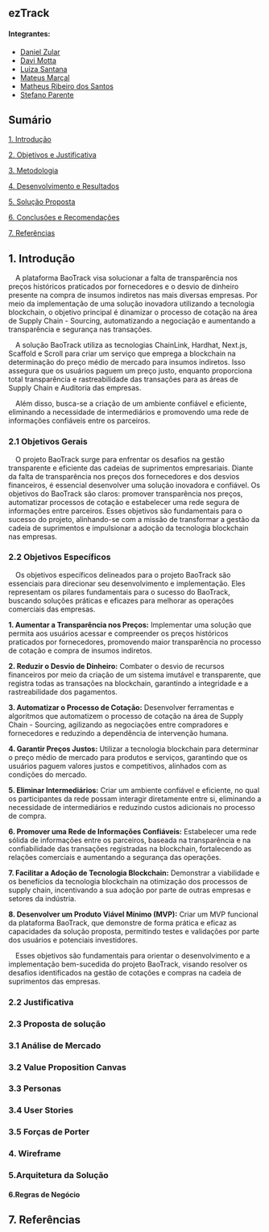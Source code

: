 ## ezTrack
#### Integrantes:
- <a href="https://www.linkedin.com/in/danielzular/">Daniel Zular</a>
- <a href="https://www.linkedin.com/in/davi-motta/">Davi Motta</a>
- <a href="https://www.linkedin.com/in/luizarsantana/">Luiza Santana</a>
- <a href="https://www.linkedin.com/in/mateus-mar%C3%A7al-212953264/">Mateus Marçal</a>
- <a href="https://www.linkedin.com/in/omatheusrsantos/">Matheus Ribeiro dos Santos</a>
- <a href="https://www.linkedin.com/in/stefano-parente-652822244/">Stefano Parente</a>

## Sumário

[1. Introdução](#c1)

[2. Objetivos e Justificativa](#c2)

[3. Metodologia](#c3)

[4. Desenvolvimento e Resultados](#c4)

[5. Solução Proposta](#c5)

[6. Conclusões e Recomendações](#c6)

[7. Referências](#c7)

## <a name="c1"></a>1. Introdução
&emsp;A plataforma BaoTrack visa solucionar a falta de transparência nos preços históricos praticados por fornecedores e o desvio de dinheiro presente na compra de insumos indiretos nas mais diversas empresas. Por meio da implementação de uma solução inovadora utilizando a tecnologia blockchain, o objetivo principal é dinamizar o processo de cotação na área de Supply Chain - Sourcing, automatizando a negociação e aumentando a transparência e segurança nas transações.<p>
&emsp;A solução BaoTrack utiliza as tecnologias ChainLink, Hardhat, Next.js, Scaffold e Scroll para criar um serviço que emprega a blockchain na determinação do preço médio de mercado para insumos indiretos. Isso assegura que os usuários paguem um preço justo, enquanto proporciona total transparência e rastreabilidade das transações para as áreas de Supply Chain e Auditoria das empresas.<p>
&emsp;Além disso, busca-se a criação de um ambiente confiável e eficiente, eliminando a necessidade de intermediários e promovendo uma rede de informações confiáveis entre os parceiros.<p>


### 2.1 Objetivos Gerais

&emsp;O projeto BaoTrack surge para enfrentar os desafios na gestão transparente e eficiente das cadeias de suprimentos empresariais. Diante da falta de transparência nos preços dos fornecedores e dos desvios financeiros, é essencial desenvolver uma solução inovadora e confiável. Os objetivos do BaoTrack são claros: promover transparência nos preços, automatizar processos de cotação e estabelecer uma rede segura de informações entre parceiros. Esses objetivos são fundamentais para o sucesso do projeto, alinhando-se com a missão de transformar a gestão da cadeia de suprimentos e impulsionar a adoção da tecnologia blockchain nas empresas.<p>

### 2.2 Objetivos Específicos

&emsp;Os objetivos específicos delineados para o projeto BaoTrack são essenciais para direcionar seu desenvolvimento e implementação. Eles representam os pilares fundamentais para o sucesso do BaoTrack, buscando soluções práticas e eficazes para melhorar as operações comerciais das empresas.<p>

**1. Aumentar a Transparência nos Preços:** Implementar uma solução que permita aos usuários acessar e compreender os preços históricos praticados por fornecedores, promovendo maior transparência no processo de cotação e compra de insumos indiretos.

**2. Reduzir o Desvio de Dinheiro:** Combater o desvio de recursos financeiros por meio da criação de um sistema imutável e transparente, que registra todas as transações na blockchain, garantindo a integridade e a rastreabilidade dos pagamentos.

**3. Automatizar o Processo de Cotação:** Desenvolver ferramentas e algoritmos que automatizem o processo de cotação na área de Supply Chain - Sourcing, agilizando as negociações entre compradores e fornecedores e reduzindo a dependência de intervenção humana.

**4. Garantir Preços Justos:** Utilizar a tecnologia blockchain para determinar o preço médio de mercado para produtos e serviços, garantindo que os usuários paguem valores justos e competitivos, alinhados com as condições do mercado.

**5. Eliminar Intermediários:** Criar um ambiente confiável e eficiente, no qual os participantes da rede possam interagir diretamente entre si, eliminando a necessidade de intermediários e reduzindo custos adicionais no processo de compra.

**6. Promover uma Rede de Informações Confiáveis:** Estabelecer uma rede sólida de informações entre os parceiros, baseada na transparência e na confiabilidade das transações registradas na blockchain, fortalecendo as relações comerciais e aumentando a segurança das operações.

**7. Facilitar a Adoção de Tecnologia Blockchain:** Demonstrar a viabilidade e os benefícios da tecnologia blockchain na otimização dos processos de supply chain, incentivando a sua adoção por parte de outras empresas e setores da indústria.

**8. Desenvolver um Produto Viável Mínimo (MVP):** Criar um MVP funcional da plataforma BaoTrack, que demonstre de forma prática e eficaz as capacidades da solução proposta, permitindo testes e validações por parte dos usuários e potenciais investidores.

&emsp;Esses objetivos são fundamentais para orientar o desenvolvimento e a implementação bem-sucedida do projeto BaoTrack, visando resolver os desafios identificados na gestão de cotações e compras na cadeia de suprimentos das empresas.<p>

### 2.2 Justificativa



### 2.3 Proposta de solução
### 3.1  Análise de Mercado


### 3.2 Value Proposition Canvas 


### 3.3 Personas

### 3.4 User Stories

### 3.5 Forças de Porter

### 4. Wireframe

### 5.Arquitetura da Solução


#### 6.Regras de Negócio



## <a name="c7"></a>7. Referências

